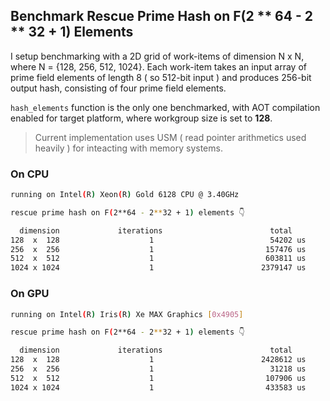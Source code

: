 ## Benchmark Rescue Prime Hash on F(2 ** 64 - 2 ** 32 + 1) Elements

I setup benchmarking with a 2D grid of work-items of dimension N x N, where N = {128, 256, 512, 1024}. Each work-item takes an input array of prime field elements of length 8 ( so 512-bit input ) and produces 256-bit output hash, consisting of four prime field elements.

`hash_elements` function is the only one benchmarked, with AOT compilation enabled for target platform, where workgroup size is set to **128**.

> Current implementation uses USM ( read pointer arithmetics used heavily ) for inteacting with memory systems.

### On CPU

```bash
running on Intel(R) Xeon(R) Gold 6128 CPU @ 3.40GHz

rescue prime hash on F(2**64 - 2**32 + 1) elements 👇

  dimension             iterations                        total                          avg                            op/s
128  x  128                    1                          54202 us                      3.30823 us                       302277
256  x  256                    1                         157476 us                      2.40289 us                       416165
512  x  512                    1                         603811 us                      2.30336 us                       434149
1024 x 1024                    1                        2379147 us                      2.26893 us                       440736
```

### On GPU

```bash
running on Intel(R) Iris(R) Xe MAX Graphics [0x4905]

rescue prime hash on F(2**64 - 2**32 + 1) elements 👇

  dimension             iterations                        total                          avg                            op/s
128  x  128                    1                        2428612 us                      148.231 us                      6746.24
256  x  256                    1                          31218 us                     0.476349 us                   2.0993e+06
512  x  512                    1                         107906 us                     0.411629 us                  2.42937e+06
1024 x 1024                    1                         433583 us                     0.413497 us                   2.4184e+06
```
